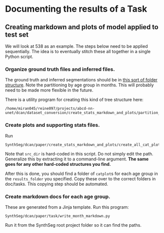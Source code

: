 Documenting the results of a Task
=================================

Creating markdown and plots of model applied to test set
--------------------------------------------------------

We will look at 538 as an example.  The steps below need to be applied sequentially.
The idea is to eventually stitch these all together in a single Python script.

### Organize ground truth files and inferred files.

The ground truth and inferred segmentations should be in 
[this sort of folder structure](./sample-dir-tree.txt).  Note the partitioning
by age group in months.  This will probably need to be made more flexible in the future.

There is a utility program for creating this kind of tree structure here:

    /home/miran045/reine097/projects/abcd-nn-unet/dcan/dataset_conversion/create_stats_markdown_and_plots/partition_by_age.py

### Create plots and supporting stats files.

Run

    SynthSeg/dcan/paper/create_stats_markdown_and_plots/create_all_cat_plots.py

Note that `src_dir` is hard-coded in this script.  Do not simply edit the path.  Generalize this by extracting it to a command-line argument.  <b>The same goes
for any other hard-coded structures you find.</b>

After this is done, you should find a folder of `catplot`s for each age group in the 
`results_folder` you specified.  Copy these over to the correct folders in doc/tasks.
This copying step should
be automated.

### Create markdown docs for each age group.

These are generated from a Jinja template.  Run this program:

    SynthSeg/dcan/paper/task/write_month_markdown.py

Run it from the SynthSeg root project folder so it can find the paths.
